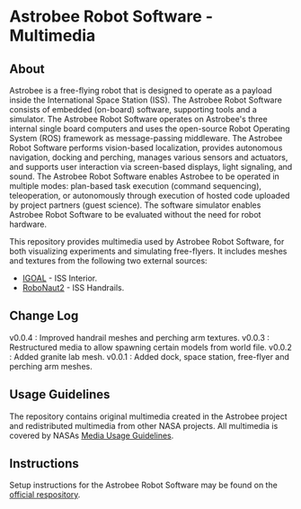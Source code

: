 # Astrobee Robot Software - Multimedia

## About

Astrobee is a free-flying robot that is designed to operate as a payload inside
the International Space Station (ISS). The Astrobee Robot Software consists of
embedded (on-board) software, supporting tools and a simulator. The Astrobee
Robot Software operates on Astrobee's three internal single board computers and
uses the open-source Robot Operating System (ROS) framework as message-passing
middleware. The Astrobee Robot Software performs vision-based localization,
provides autonomous navigation, docking and perching, manages various sensors
and actuators, and supports user interaction via screen-based displays, light
signaling, and sound. The Astrobee Robot Software enables Astrobee to be
operated in multiple modes: plan-based task execution (command sequencing),
teleoperation, or autonomously through execution of hosted code uploaded by
project partners (guest science). The software simulator enables Astrobee Robot
Software to be evaluated without the need for robot hardware.

This repository provides multimedia used by Astrobee Robot Software, for both
visualizing experiments and simulating free-flyers. It includes meshes and
textures from the following two external sources:

* [IGOAL](https://nasa3d.arc.nasa.gov/detail/iss-internal) - ISS Interior.
* [RoboNaut2](https://gitlab.com/nasa-jsc-robotics/r2_gazebo) - ISS Handrails.

## Change Log

v0.0.4 : Improved handrail meshes and perching arm textures.
v0.0.3 : Restructured media to allow spawning certain models from world file.
v0.0.2 : Added granite lab mesh.
v0.0.1 : Added dock, space station, free-flyer and perching arm meshes.

## Usage Guidelines

The repository contains original multimedia created in the Astrobee project and
redistributed multimedia from other NASA projects. All multimedia is covered by
NASAs [Media Usage Guidelines](https://www.nasa.gov/multimedia/guidelines/index.html).

## Instructions

Setup instructions for the Astrobee Robot Software may be found on the
[official respository](https://github.com/nasa/astrobee).
